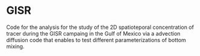 # GISR

Code for the analysis for the study of the 2D spatioteporal concentration of tracer during the GISR campaing in the Gulf of Mexico via
a advection diffusion code that enables to test different parameterizations of bottom mixing.

